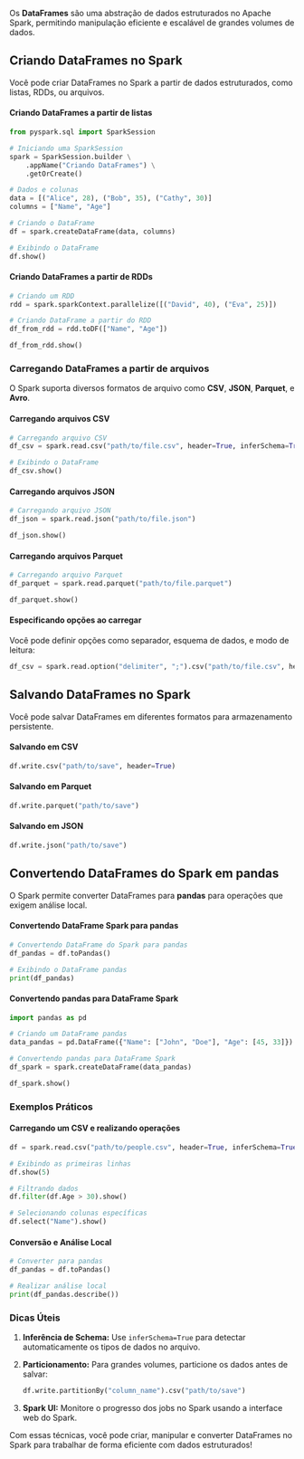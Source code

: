 
Os **DataFrames** são uma abstração de dados estruturados no Apache Spark, permitindo manipulação eficiente e escalável de grandes volumes de dados.

## **Criando DataFrames no Spark**

Você pode criar DataFrames no Spark a partir de dados estruturados, como listas, RDDs, ou arquivos.

#### **Criando DataFrames a partir de listas**

```python
from pyspark.sql import SparkSession

# Iniciando uma SparkSession
spark = SparkSession.builder \
    .appName("Criando DataFrames") \
    .getOrCreate()

# Dados e colunas
data = [("Alice", 28), ("Bob", 35), ("Cathy", 30)]
columns = ["Name", "Age"]

# Criando o DataFrame
df = spark.createDataFrame(data, columns)

# Exibindo o DataFrame
df.show()
```

#### **Criando DataFrames a partir de RDDs**

```python
# Criando um RDD
rdd = spark.sparkContext.parallelize([("David", 40), ("Eva", 25)])

# Criando DataFrame a partir do RDD
df_from_rdd = rdd.toDF(["Name", "Age"])

df_from_rdd.show()
```


### **Carregando DataFrames a partir de arquivos**

O Spark suporta diversos formatos de arquivo como **CSV**, **JSON**, **Parquet**, e **Avro**.

#### **Carregando arquivos CSV**

```python
# Carregando arquivo CSV
df_csv = spark.read.csv("path/to/file.csv", header=True, inferSchema=True, sep=';')

# Exibindo o DataFrame
df_csv.show()
```

#### **Carregando arquivos JSON**

```python
# Carregando arquivo JSON
df_json = spark.read.json("path/to/file.json")

df_json.show()
```

#### **Carregando arquivos Parquet**

```python
# Carregando arquivo Parquet
df_parquet = spark.read.parquet("path/to/file.parquet")

df_parquet.show()
```

#### **Especificando opções ao carregar**

Você pode definir opções como separador, esquema de dados, e modo de leitura:

```python
df_csv = spark.read.option("delimiter", ";").csv("path/to/file.csv", header=True, inferSchema=True)
```


## **Salvando DataFrames no Spark**

Você pode salvar DataFrames em diferentes formatos para armazenamento persistente.

#### **Salvando em CSV**

```python
df.write.csv("path/to/save", header=True)
```

#### **Salvando em Parquet**

```python
df.write.parquet("path/to/save")
```

#### **Salvando em JSON**

```python
df.write.json("path/to/save")
```



## **Convertendo DataFrames do Spark em pandas**

O Spark permite converter DataFrames para **pandas** para operações que exigem análise local.

#### **Convertendo DataFrame Spark para pandas**

```python
# Convertendo DataFrame do Spark para pandas
df_pandas = df.toPandas()

# Exibindo o DataFrame pandas
print(df_pandas)
```

#### **Convertendo pandas para DataFrame Spark**

```python
import pandas as pd

# Criando um DataFrame pandas
data_pandas = pd.DataFrame({"Name": ["John", "Doe"], "Age": [45, 33]})

# Convertendo pandas para DataFrame Spark
df_spark = spark.createDataFrame(data_pandas)

df_spark.show()
```



### **Exemplos Práticos**

#### **Carregando um CSV e realizando operações**

```python
df = spark.read.csv("path/to/people.csv", header=True, inferSchema=True)

# Exibindo as primeiras linhas
df.show(5)

# Filtrando dados
df.filter(df.Age > 30).show()

# Selecionando colunas específicas
df.select("Name").show()
```

#### **Conversão e Análise Local**

```python
# Converter para pandas
df_pandas = df.toPandas()

# Realizar análise local
print(df_pandas.describe())
```


### **Dicas Úteis**

1. **Inferência de Schema:** Use `inferSchema=True` para detectar automaticamente os tipos de dados no arquivo.
2. **Particionamento:** Para grandes volumes, particione os dados antes de salvar:
    
    ```python
    df.write.partitionBy("column_name").csv("path/to/save")
    ```
    
3. **Spark UI:** Monitore o progresso dos jobs no Spark usando a interface web do Spark.

Com essas técnicas, você pode criar, manipular e converter DataFrames no Spark para trabalhar de forma eficiente com dados estruturados!